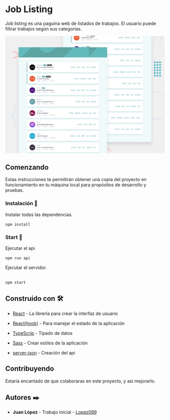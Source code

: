 # Job Listing

Job listing es una paguina web de listados de trabajos. El usuario puede filtrar trabajos según sus categorías.

![Demo](./other/static-job-listings-master/design/desktop-preview.jpg)

## Comenzando

Estas instrucciones te permitirán obtener una copia del proyecto en funcionamiento en tu máquina local para propósitos de desarrollo y pruebas.

### Instalación 🔧

Instalar todas las dependencias.

```npm
npm install
```

### Start 🚀

Ejecutar el api

```npm
npm run api
```

Ejecutar el servidor.

```npm

npm start
```

## Construido con 🛠️

- [React](https://es.reactjs.org/) - La librería para crear la interfaz de usuario

- [React(hook)](https://es.redux.js.org/) - Para manejar el estado de la aplicación
- [TypeScrip](https://getbootstrap.com/) - Tipado de datos

- [Sass](https://getbootstrap.com/) - Crear estilos de la aplicación
- [server-json](https://getbootstrap.com/) - Creación del api

## Contribuyendo

Estaría encantado de que colaboraras en este proyecto, y así mejorarlo.

## Autores ✒️

- **Juan López** - Trabajo inicial - [Lopez089](https://github.com/Lopez089?tab=repositories)
